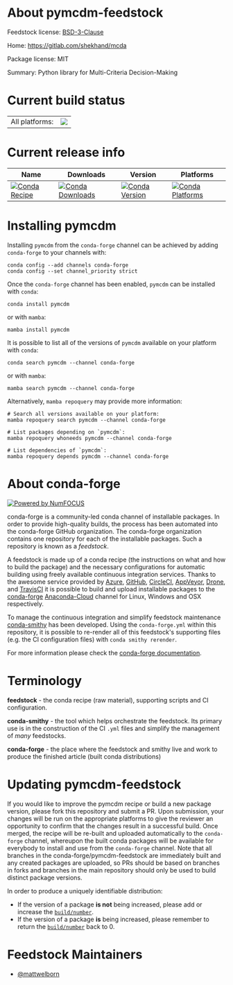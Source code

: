 About pymcdm-feedstock
======================

Feedstock license: [BSD-3-Clause](https://github.com/conda-forge/pymcdm-feedstock/blob/main/LICENSE.txt)

Home: https://gitlab.com/shekhand/mcda

Package license: MIT

Summary: Python library for Multi-Criteria Decision-Making

Current build status
====================


<table><tr><td>All platforms:</td>
    <td>
      <a href="https://dev.azure.com/conda-forge/feedstock-builds/_build/latest?definitionId=17158&branchName=main">
        <img src="https://dev.azure.com/conda-forge/feedstock-builds/_apis/build/status/pymcdm-feedstock?branchName=main">
      </a>
    </td>
  </tr>
</table>

Current release info
====================

| Name | Downloads | Version | Platforms |
| --- | --- | --- | --- |
| [![Conda Recipe](https://img.shields.io/badge/recipe-pymcdm-green.svg)](https://anaconda.org/conda-forge/pymcdm) | [![Conda Downloads](https://img.shields.io/conda/dn/conda-forge/pymcdm.svg)](https://anaconda.org/conda-forge/pymcdm) | [![Conda Version](https://img.shields.io/conda/vn/conda-forge/pymcdm.svg)](https://anaconda.org/conda-forge/pymcdm) | [![Conda Platforms](https://img.shields.io/conda/pn/conda-forge/pymcdm.svg)](https://anaconda.org/conda-forge/pymcdm) |

Installing pymcdm
=================

Installing `pymcdm` from the `conda-forge` channel can be achieved by adding `conda-forge` to your channels with:

```
conda config --add channels conda-forge
conda config --set channel_priority strict
```

Once the `conda-forge` channel has been enabled, `pymcdm` can be installed with `conda`:

```
conda install pymcdm
```

or with `mamba`:

```
mamba install pymcdm
```

It is possible to list all of the versions of `pymcdm` available on your platform with `conda`:

```
conda search pymcdm --channel conda-forge
```

or with `mamba`:

```
mamba search pymcdm --channel conda-forge
```

Alternatively, `mamba repoquery` may provide more information:

```
# Search all versions available on your platform:
mamba repoquery search pymcdm --channel conda-forge

# List packages depending on `pymcdm`:
mamba repoquery whoneeds pymcdm --channel conda-forge

# List dependencies of `pymcdm`:
mamba repoquery depends pymcdm --channel conda-forge
```


About conda-forge
=================

[![Powered by
NumFOCUS](https://img.shields.io/badge/powered%20by-NumFOCUS-orange.svg?style=flat&colorA=E1523D&colorB=007D8A)](https://numfocus.org)

conda-forge is a community-led conda channel of installable packages.
In order to provide high-quality builds, the process has been automated into the
conda-forge GitHub organization. The conda-forge organization contains one repository
for each of the installable packages. Such a repository is known as a *feedstock*.

A feedstock is made up of a conda recipe (the instructions on what and how to build
the package) and the necessary configurations for automatic building using freely
available continuous integration services. Thanks to the awesome service provided by
[Azure](https://azure.microsoft.com/en-us/services/devops/), [GitHub](https://github.com/),
[CircleCI](https://circleci.com/), [AppVeyor](https://www.appveyor.com/),
[Drone](https://cloud.drone.io/welcome), and [TravisCI](https://travis-ci.com/)
it is possible to build and upload installable packages to the
[conda-forge](https://anaconda.org/conda-forge) [Anaconda-Cloud](https://anaconda.org/)
channel for Linux, Windows and OSX respectively.

To manage the continuous integration and simplify feedstock maintenance
[conda-smithy](https://github.com/conda-forge/conda-smithy) has been developed.
Using the ``conda-forge.yml`` within this repository, it is possible to re-render all of
this feedstock's supporting files (e.g. the CI configuration files) with ``conda smithy rerender``.

For more information please check the [conda-forge documentation](https://conda-forge.org/docs/).

Terminology
===========

**feedstock** - the conda recipe (raw material), supporting scripts and CI configuration.

**conda-smithy** - the tool which helps orchestrate the feedstock.
                   Its primary use is in the construction of the CI ``.yml`` files
                   and simplify the management of *many* feedstocks.

**conda-forge** - the place where the feedstock and smithy live and work to
                  produce the finished article (built conda distributions)


Updating pymcdm-feedstock
=========================

If you would like to improve the pymcdm recipe or build a new
package version, please fork this repository and submit a PR. Upon submission,
your changes will be run on the appropriate platforms to give the reviewer an
opportunity to confirm that the changes result in a successful build. Once
merged, the recipe will be re-built and uploaded automatically to the
`conda-forge` channel, whereupon the built conda packages will be available for
everybody to install and use from the `conda-forge` channel.
Note that all branches in the conda-forge/pymcdm-feedstock are
immediately built and any created packages are uploaded, so PRs should be based
on branches in forks and branches in the main repository should only be used to
build distinct package versions.

In order to produce a uniquely identifiable distribution:
 * If the version of a package **is not** being increased, please add or increase
   the [``build/number``](https://docs.conda.io/projects/conda-build/en/latest/resources/define-metadata.html#build-number-and-string).
 * If the version of a package **is** being increased, please remember to return
   the [``build/number``](https://docs.conda.io/projects/conda-build/en/latest/resources/define-metadata.html#build-number-and-string)
   back to 0.

Feedstock Maintainers
=====================

* [@mattwelborn](https://github.com/mattwelborn/)

